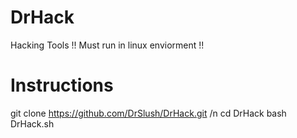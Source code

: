 # DrHack
Hacking Tools
!! Must run in linux enviorment !!

# Instructions
git clone https://github.com/DrSlush/DrHack.git /n
cd DrHack
bash DrHack.sh
